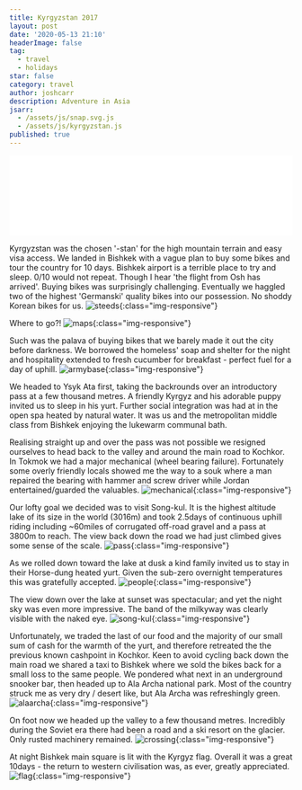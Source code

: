 ```yaml
---
title: Kyrgyzstan 2017
layout: post
date: '2020-05-13 21:10'
headerImage: false
tag:
  - travel
  - holidays
star: false
category: travel
author: joshcarr
description: Adventure in Asia
jsarr:
  - /assets/js/snap.svg.js
  - /assets/js/kyrgyzstan.js
published: true
---
```


<style>
.container {
  position: sticky;
  position: -webkit-sticky;
  top:0;
  background-color: white;
  z-index:10;
}
.img-responsive{
  display: block;
   margin: auto auto;
}

</style>
<div class="container">
<br>
<svg id="someID" width="100%" viewBox="0 0 600 150" ></svg>
<br>
</div>

<div markdown="1" class="contentCont" id="scroll">

Kyrgyzstan was the chosen '-stan' for the high mountain terrain and easy visa access. We landed in Bishkek with a vague plan to buy some bikes and tour the country for 10 days. Bishkek airport is a terrible place to try and sleep. 0/10 would not repeat. Though I hear 'the flight from Osh has arrived'. Buying bikes was surprisingly challenging. Eventually we haggled two of the highest 'Germanski' quality bikes into our possession. No shoddy Korean bikes for us.
![steeds](/assets/images/kyrgyzstan/steeds-min.JPG){:class="img-responsive"}

Where to go?!
![maps](/assets/images/kyrgyzstan/maps-min.JPG){:class="img-responsive"}

Such was the palava of buying bikes that we barely made it out the city before darkness. We borrowed the homeless' soap and shelter for the night and hospitality extended to fresh cucumber for breakfast - perfect fuel for a day of uphill. 
![armybase](/assets/images/kyrgyzstan/armybase-min.JPG){:class="img-responsive"}

We headed to Ysyk Ata first, taking the backrounds over an introductory pass at a few thousand metres. A friendly Kyrgyz and his adorable puppy invited us to sleep in his yurt. Further social integration was had at in the open spa heated by natural water. It was us and the metropolitan middle class from Bishkek enjoying the lukewarm communal bath.

Realising straight up and over the pass was not possible we resigned ourselves to head back to the valley and around the main road to Kochkor. In Tokmok we had a major mechanical (wheel bearing failure). Fortunately some overly friendly locals showed me the way to a souk where a man repaired the bearing with hammer and screw driver while Jordan entertained/guarded the valuables.
![mechanical](/assets/images/kyrgyzstan/mechanical-min.JPG){:class="img-responsive"}

Our lofty goal we decided was to visit Song-kul. It is the highest altitude lake of its size in the world (3016m) and took 2.5days of continuous uphill riding including ~60miles of corrugated off-road gravel and a pass at 3800m to reach. The view back down the road we had just climbed gives some sense of the scale. 
![pass](/assets/images/kyrgyzstan/pass-min.JPG){:class="img-responsive"}

As we rolled down toward the lake at dusk a kind family invited us to stay in their Horse-dung heated yurt. Given the sub-zero overnight temperatures this was gratefully accepted.
![people](/assets/images/kyrgyzstan/people-min.JPG){:class="img-responsive"}

The view down over the lake at sunset was spectacular; and yet the night sky was even more impressive. The band of the milkyway was clearly visible with the naked eye.
![song-kul](/assets/images/kyrgyzstan/songKul-min.JPG){:class="img-responsive"}

Unfortunately, we traded the last of our food and the majority of our small sum of cash for the warmth of the yurt, and therefore retreated the the previous known cashpoint in Kochkor. Keen to avoid cycling back down the main road we shared a taxi to Bishkek where we sold the bikes back for a small loss to the same people. We pondered what next in an underground snooker bar, then headed up to Ala Archa national park. Most of the country struck me as very dry / desert like, but Ala Archa was refreshingly green.
![alaarcha](/assets/images/kyrgyzstan/alaarcha-min.JPG){:class="img-responsive"}

On foot now we headed up the valley to a few thousand metres. Incredibly during the Soviet era there had been a road and a ski resort on the glacier. Only rusted machinery remained. 
![crossing](/assets/images/kyrgyzstan/crossing-min.JPG){:class="img-responsive"}

At night Bishkek main square is lit with the Kyrgyz flag. Overall it was a great 10days - the return to western civilisation was, as ever, greatly appreciated.  
![flag](/assets/images/kyrgyzstan/flag-min.JPG){:class="img-responsive"}
</div>

